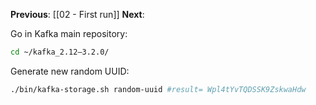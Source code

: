 **Previous**: [[02 - First run]]
**Next**:

Go in Kafka main repository:
```sh
cd ~/kafka_2.12–3.2.0/
```

Generate new random UUID:
```sh
./bin/kafka-storage.sh random-uuid #result= Wpl4tYvTQDSSK9ZskwaHdw
```

